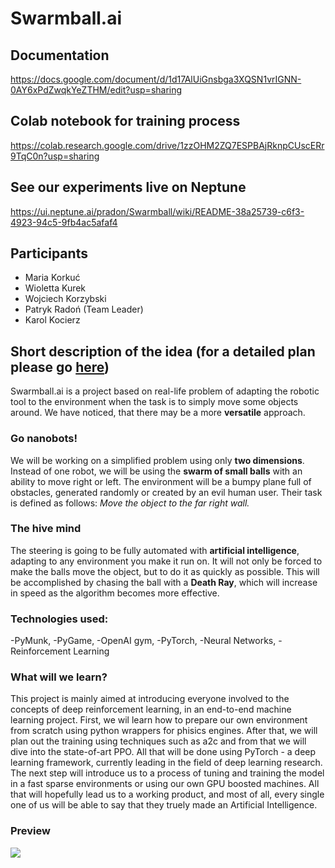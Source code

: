# Swarmball.ai
## Documentation
https://docs.google.com/document/d/1d17AlUiGnsbga3XQSN1vrIGNN-0AY6xPdZwqkYeZTHM/edit?usp=sharing

## Colab notebook for training process
https://colab.research.google.com/drive/1zzOHM2ZQ7ESPBAjRknpCUscERr9TqC0n?usp=sharing

## See our experiments live on Neptune
https://ui.neptune.ai/pradon/Swarmball/wiki/README-38a25739-c6f3-4923-94c5-9fb4ac5afaf4

## Participants
* Maria Korkuć
* Wioletta Kurek
* Wojciech Korzybski
* Patryk Radoń (Team Leader)
* Karol Kocierz

## Short description of the idea (for a detailed plan please go [here](https://github.com/Heecatee/Swarmball/blob/master/detailed_plan.md))

Swarmball.ai is a project based on real-life  problem of adapting the robotic tool to the environment when the task is to simply move some objects around. We have noticed, that there may be a more **versatile** approach.

### Go nanobots!

We will be working on a simplified problem using only **two dimensions**. Instead of one robot, we will be using the **swarm of small balls** with an ability to move right or left. The environment will be a bumpy plane full of obstacles, generated randomly or created by an evil human user. Their task is defined as follows: *Move the object to the far right wall.*

### The hive mind

The steering is going to be fully automated with **artificial intelligence**, adapting to any environment you make it run on. It will not only be forced to make the balls move the object, but to do it as quickly as possible. This will be accomplished by chasing the ball with a **Death Ray**, which will increase in speed as the algorithm becomes more effective.


### Technologies used:
  -PyMunk, 
  -PyGame, 
  -OpenAI gym, 
  -PyTorch, 
  -Neural Networks, 
  -Reinforcement Learning
 
### What will we learn?

This project is mainly aimed at introducing everyone involved to the concepts of deep reinforcement learning, in an end-to-end machine learning project. First, we wil learn how to prepare our own environment from  scratch using python wrappers for phisics engines. After that, we will plan out the training using techniques such as a2c and from that we will dive into the  state-of-art PPO. All that will be done using PyTorch - a deep learning framework, currently leading in the field of deep learning research.
The next step will introduce us to a process of tuning and training the model in a fast sparse environments or using our own GPU boosted machines. All that will hopefully lead us to a working product, and most of all, every single one of us will be able to say that they truely made an Artificial Intelligence.

### Preview
![](https://i.imgur.com/waH6dxF.gif)
